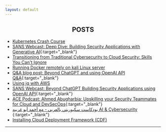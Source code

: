 ```yaml
---
layout: default
--- 
```


## <center><a id="read"></a>POSTS</center>
- [Kubernetes Crash Course](/read/Kubernetes-crash-course.html)
- [SANS Webcast: Deep Dive: Building Security Applications with Generative AI](https://www.sans.org/webcasts/deep-dive-building-security-applications-generative-ai/){:target="_blank"}
- [Transitioning from Traditional Cybersecurity to Cloud Security: Skills You Can't Ignore](/read/transitioning-from-traditional-cybersecurity-to-cloud-security.html)
- [Running Docker remotely on kali Linux server](/read/run-docker-remotley-on-kali.md)
- [Q&A blog post: Beyond ChatGPT and using OpenAI API Q&A](https://www.sans.org/blog/how-to-build-ai-powered-cybersecurity-applications/){:target="_blank"}
- [Using jq with AWS](/read/jq-for-AWS.md)
- [SANS Webcast: Beyond ChatGPT Building Security Applications using OpenAI API](https://www.youtube.com/watch?v=Dcj2bLrgemw){:target="_blank"}
- [ACE Podcast: Ahmed Abugharbia: Upskilling your Security Teammates for Cloud and DevSecOps](https://www.sans.org/podcasts/cloud-ace/ahmed-abugharbia-upskilling-your-security-teammates-for-cloud-and-devsecops-10/){:target="_blank"}
- [بودكاست سكيوريتي بالعربي - مع أحمد أبو غربيه AI & Cybersecurity ](https://open.spotify.com/show/4SEZywCqLqOInZtVy2kqHY){:target="_blank"}
- [Installing Cloud Deployment Framework (CDF)](/read/cloud-deployment-framework.md)

---
